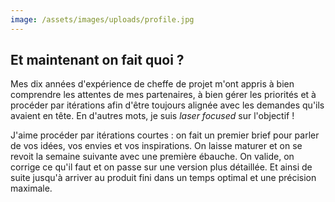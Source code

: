 ```yaml
---
image: /assets/images/uploads/profile.jpg
---
```

## Et maintenant on fait quoi ?

Mes dix années d'expérience de cheffe de projet m'ont appris à bien comprendre les attentes de mes partenaires, à bien gérer les priorités et à procéder par itérations afin d'être toujours alignée avec les demandes qu'ils avaient en tête. En d'autres mots, je suis _laser focused_ sur l'objectif !

J'aime procéder par itérations courtes : on fait un premier brief pour parler de vos idées, vos envies et vos inspirations. On laisse maturer et on se revoit la semaine suivante avec une première ébauche. On valide, on corrige ce qu'il faut et on passe sur une version plus détaillée. Et ainsi de suite jusqu'à arriver au produit fini dans un temps optimal et une précision maximale.